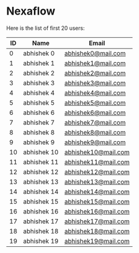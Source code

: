 # Nexaflow

Here is the list of first 20 users:

| ID  | Name       | Email                  |
|-----|------------|------------------------|
| 0   | abhishek 0 | abhishek0@mail.com     |
| 1   | abhishek 1 | abhishek1@mail.com     |
| 2   | abhishek 2 | abhishek2@mail.com     |
| 3   | abhishek 3 | abhishek3@mail.com     |
| 4   | abhishek 4 | abhishek4@mail.com     |
| 5   | abhishek 5 | abhishek5@mail.com     |
| 6   | abhishek 6 | abhishek6@mail.com     |
| 7   | abhishek 7 | abhishek7@mail.com     |
| 8   | abhishek 8 | abhishek8@mail.com     |
| 9   | abhishek 9 | abhishek9@mail.com     |
| 10  | abhishek 10 | abhishek10@mail.com    |
| 11  | abhishek 11 | abhishek11@mail.com    |
| 12  | abhishek 12 | abhishek12@mail.com    |
| 13  | abhishek 13 | abhishek13@mail.com    |
| 14  | abhishek 14 | abhishek14@mail.com    |
| 15  | abhishek 15 | abhishek15@mail.com    |
| 16  | abhishek 16 | abhishek16@mail.com    |
| 17  | abhishek 17 | abhishek17@mail.com    |
| 18  | abhishek 18 | abhishek18@mail.com    |
| 19  | abhishek 19 | abhishek19@mail.com    |